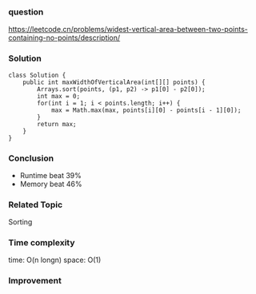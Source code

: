 ### question
https://leetcode.cn/problems/widest-vertical-area-between-two-points-containing-no-points/description/
### Solution
```
class Solution {
    public int maxWidthOfVerticalArea(int[][] points) {
        Arrays.sort(points, (p1, p2) -> p1[0] - p2[0]);
        int max = 0;
        for(int i = 1; i < points.length; i++) {
            max = Math.max(max, points[i][0] - points[i - 1][0]);
        }
        return max;
    }
}
```
### Conclusion
- Runtime beat 39%
- Memory beat 46%

### Related Topic
Sorting

### Time complexity
time: O(n longn)
space: O(1)

### Improvement